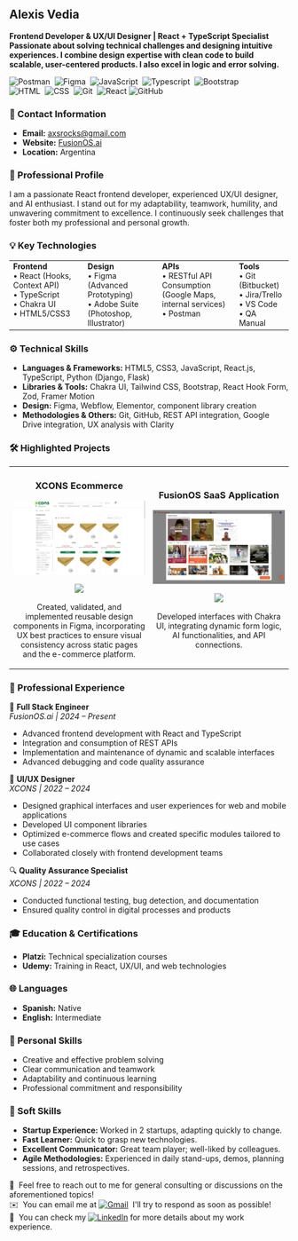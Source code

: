 **Alexis Vedia**
---
**Frontend Developer & UX/UI Designer | React + TypeScript Specialist  
Passionate about solving technical challenges and designing intuitive experiences. I combine design expertise with clean code to build scalable, user-centered products. I also excel in logic and error solving.** <br>

![Postman](https://img.shields.io/badge/Postman-05122A?style=flat&logo=postman)&nbsp;
![Figma](https://img.shields.io/badge/Figma-05122A?style=flat&logo=figma)&nbsp;
![JavaScript](https://img.shields.io/badge/-JavaScript-05122A?style=flat&logo=javascript)&nbsp;
![Typescript](https://img.shields.io/badge/Typescript-05122A?style=flat&logo=typescript)&nbsp;
![Bootstrap](https://img.shields.io/badge/-Bootstrap-05122A?style=flat&logo=bootstrap&logoColor=563D7C)\
![HTML](https://img.shields.io/badge/-HTML-05122A?style=flat&logo=HTML5)&nbsp;
![CSS](https://img.shields.io/badge/-CSS-05122A?style=flat&logo=CSS3&logoColor=1572B6)&nbsp;
![Git](https://img.shields.io/badge/-Git-05122A?style=flat&logo=git)&nbsp;
![React](https://img.shields.io/badge/-React-05122A?style=flat&logo=react)
![GitHub](https://img.shields.io/badge/-GitHub-05122A?style=flat&logo=github)&nbsp;

### 📧 Contact Information
- **Email:** axsrocks@gmail.com
- **Website:** [FusionOS.ai](https://fusionos.ai)
- **Location:** Argentina

### 💼 Professional Profile
I am a passionate React frontend developer, experienced UX/UI designer, and AI enthusiast. I stand out for my adaptability, teamwork, humility, and unwavering commitment to excellence. I continuously seek challenges that foster both my professional and personal growth.

### 💡 Key Technologies

<table>
  <tr>
    <td valign="top">
      <b>Frontend</b><br>
      • React (Hooks, Context API)  <br>
      • TypeScript <br> 
      • Chakra UI  <br>
      • HTML5/CSS3<br>
    </td>
    <td valign="top">
      <b>Design</b><br>
      • Figma (Advanced Prototyping)  <br>
      • Adobe Suite (Photoshop,<br> Illustrator)<br>
    </td>
    <td valign="top">
      <b>APIs</b> <br>
      • RESTful API Consumption<br> (Google Maps, internal services)  <br>
      • Postman<br>
    </td>
    <td valign="top">
      <b>Tools</b><br>
      • Git (Bitbucket)  <br>
      • Jira/Trello  <br>
      • VS Code <br>
      • QA Manual<br>
    </td>
  </tr>
</table>

### ⚙️ Technical Skills
- **Languages & Frameworks:** HTML5, CSS3, JavaScript, React.js, TypeScript, Python (Django, Flask)
- **Libraries & Tools:** Chakra UI, Tailwind CSS, Bootstrap, React Hook Form, Zod, Framer Motion
- **Design:** Figma, Webflow, Elementor, component library creation
- **Methodologies & Others:** Git, GitHub, REST API integration, Google Drive integration, UX analysis with Clarity

### 🛠 Highlighted Projects
<table>
  <tr>
    <td width="50%">
      <h3 align="center">XCONS Ecommerce</h3>
      <div align="center">
        <a href="https://www.xcons.com.ar" target="_blank">
          <img src="https://github.com/AxSRockS/AxSRockS/blob/main/Captura%20de%20pantalla%20(114).png" width="400" alt="XCONS">
        </a>
        <p>
          <a href="https://www.xcons.com.ar" target="_blank">
            <img src="https://img.shields.io/badge/Visit_site-blue">
          </a>
        </p>
        <p>
          Created, validated, and implemented reusable design components in Figma, incorporating UX best practices to ensure visual consistency across static pages and the e-commerce platform.
        </p>
      </div>
    </td>
    <td width="50%">
      <h3 align="center">FusionOS SaaS Application</h3>
      <div align="center">
        <a href="https://backoffice.fusionos.ai/home" target="_blank">
          <img src="https://raw.githubusercontent.com/AxSRockS/AxSRockS/refs/heads/main/Captura%20de%20pantalla%20(112).png" width="400" alt="FusionOS">
        </a>
        <br>
        <p>
          <a href="https://backoffice.fusionos.ai/home" target="_blank">
            <img src="https://img.shields.io/badge/Visit_site-blue">
          </a>
        </p>
        <p>
          Developed interfaces with Chakra UI, integrating dynamic form logic, AI functionalities, and API connections.
        </p>
      </div>
    </td>
  </tr>
</table>

### 💼 Professional Experience

🚀 **Full Stack Engineer**  
*FusionOS.ai | 2024 – Present*  
- Advanced frontend development with React and TypeScript  
- Integration and consumption of REST APIs  
- Implementation and maintenance of dynamic and scalable interfaces  
- Advanced debugging and code quality assurance  

🎨 **UI/UX Designer**  
*XCONS | 2022 – 2024*  
- Designed graphical interfaces and user experiences for web and mobile applications  
- Developed UI component libraries  
- Optimized e-commerce flows and created specific modules tailored to use cases  
- Collaborated closely with frontend development teams  

🔍 **Quality Assurance Specialist**  
*XCONS | 2022 – 2024*  
- Conducted functional testing, bug detection, and documentation  
- Ensured quality control in digital processes and products  

### 🎓 Education & Certifications
- **Platzi:** Technical specialization courses  
- **Udemy:** Training in React, UX/UI, and web technologies  

### 🌐 Languages
- **Spanish:** Native  
- **English:** Intermediate  

### 🤝 Personal Skills
- Creative and effective problem solving  
- Clear communication and teamwork  
- Adaptability and continuous learning  
- Professional commitment and responsibility  

### 🤝 Soft Skills 
- **Startup Experience:** Worked in 2 startups, adapting quickly to change.  
- **Fast Learner:** Quick to grasp new technologies.  
- **Excellent Communicator:** Great team player; well-liked by colleagues.  
- **Agile Methodologies:** Experienced in daily stand-ups, demos, planning sessions, and retrospectives.

💬 &nbsp;Feel free to reach out to me for general consulting or discussions on the aforementioned topics!<br>
✉️ &nbsp;You can email me at <a href="mailto:axsrocks@gmail.com"><img alt="Gmail" src="https://img.shields.io/badge/Gmail-D14836?style=flat&logo=gmail&logoColor=white" /></a> &nbsp;I'll try to respond as soon as possible!<br>
📄 &nbsp;You can check my <a href="https://www.linkedin.com/in/alexis-vedia-80b936190"><img alt="LinkedIn" src="https://img.shields.io/badge/linkedin%20-%230077B5.svg?&style=flat&logo=linkedin&logoColor=white"/></a> for more details about my work experience.
